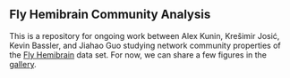 ## Fly Hemibrain Community Analysis

This is a repository for ongoing work between Alex Kunin, Krešimir Josić, Kevin Bassler, and Jiahao Guo studying network community properties of the [Fly Hemibrain](https://www.janelia.org/project-team/flyem/hemibrain) data set. For now, we can share a few figures in the [gallery](gallery.md).

